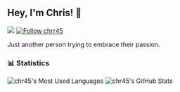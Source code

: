 ## Hey, I'm Chris! 👋

![](https://komarev.com/ghpvc/?username=chr45&label=views)
[![Follow chrr45](https://img.shields.io/github/followers/chr45?label=Follow&style=social)](https://github.com/chr45)


Just another person trying to embrace their passion.


### 📊 Statistics
![chr45's Most Used Languages](https://github-readme-stats.vercel.app/api/top-langs/?username=chr45&theme=dark&layout=compact&langs_count=8&card_width=188)
![chr45's GitHub Stats](https://github-readme-stats.vercel.app/api?username=chr45&theme=dark&layout=compact&show_icons=true&count_private=true&line_height=24)
